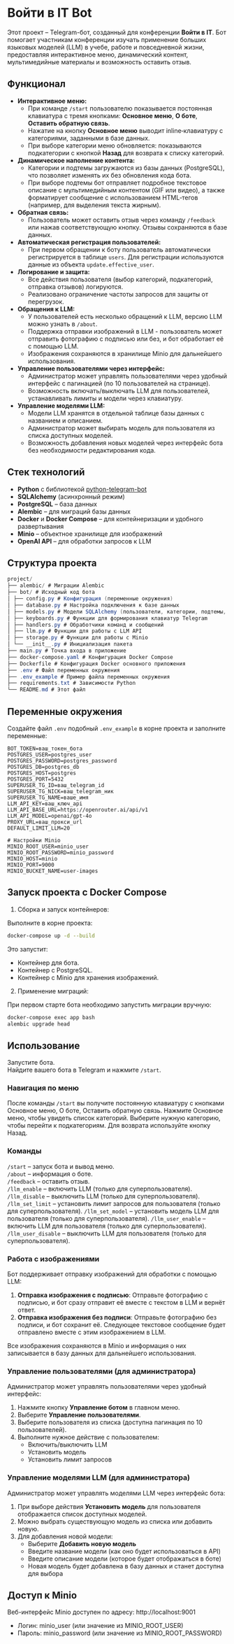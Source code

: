 # Войти в IT Bot

Этот проект – Telegram-бот, созданный для конференции **Войти в IT**. Бот помогает участникам конференции изучать применение больших языковых моделей (LLM) в учебе, работе и повседневной жизни, предоставляя интерактивное меню, динамический контент, мультимедийные материалы и возможность оставить отзыв.

## Функционал

- **Интерактивное меню:**
  - При команде `/start` пользователю показывается постоянная клавиатура с тремя кнопками: **Основное меню**, **О боте**, **Оставить обратную связь**.
  - Нажатие на кнопку **Основное меню** выводит inline‑клавиатуру с категориями, заданными в базе данных.
  - При выборе категории меню обновляется: показываются подкатегории с кнопкой **Назад** для возврата к списку категорий.
- **Динамическое наполнение контента:**
  - Категории и подтемы загружаются из базы данных (PostgreSQL), что позволяет изменять их без обновления кода бота.
  - При выборе подтемы бот отправляет подробное текстовое описание с мультимедийным контентом (GIF или видео), а также форматирует сообщение с использованием HTML‑тегов (например, для выделения текста жирным).
- **Обратная связь:**
  - Пользователь может оставить отзыв через команду `/feedback` или нажав соответствующую кнопку. Отзывы сохраняются в базе данных.
- **Автоматическая регистрация пользователей:**
  - При первом обращении к боту пользователь автоматически регистрируется в таблице `users`. Для регистрации используются данные из объекта `update.effective_user`.
- **Логирование и защита:**
  - Все действия пользователя (выбор категорий, подкатегорий, отправка отзывов) логируются.
  - Реализовано ограничение частоты запросов для защиты от перегрузок.
- **Обращения к LLM:**
  - У пользователей есть несколько обращений к LLM, версию LLM можно узнать в `/about`.
  - Поддержка отправки изображений в LLM - пользователь может отправить фотографию с подписью или без, и бот обработает её с помощью LLM.
  - Изображения сохраняются в хранилище Minio для дальнейшего использования.
- **Управление пользователями через интерфейс:**
  - Администратор может управлять пользователями через удобный интерфейс с пагинацией (по 10 пользователей на странице).
  - Возможность включать/выключать LLM для пользователей, устанавливать лимиты и модели через клавиатуру.
- **Управление моделями LLM:**
  - Модели LLM хранятся в отдельной таблице базы данных с названием и описанием.
  - Администратор может выбирать модель для пользователя из списка доступных моделей.
  - Возможность добавления новых моделей через интерфейс бота без необходимости редактирования кода.

## Стек технологий

- **Python** с библиотекой [python-telegram-bot](https://github.com/python-telegram-bot/python-telegram-bot)
- **SQLAlchemy** (асинхронный режим)
- **PostgreSQL** – база данных
- **Alembic** – для миграций базы данных
- **Docker** и **Docker Compose** – для контейнеризации и удобного развертывания
- **Minio** – объектное хранилище для изображений
- **OpenAI API** – для обработки запросов к LLM

## Структура проекта

```c#
project/ 
├── alembic/ # Миграции Alembic 
├── bot/ # Исходный код бота 
│ ├── config.py # Конфигурация (переменные окружения) 
│ ├── database.py # Настройка подключения к базе данных 
│ ├── models.py # Модели SQLAlchemy (пользователи, категории, подтемы, отзывы, логи, модели LLM) 
│ ├── keyboards.py # Функции для формирования клавиатур Telegram 
│ ├── handlers.py # Обработчики команд и сообщений 
│ ├── llm.py # Функции для работы с LLM API
│ ├── storage.py # Функции для работы с Minio
│ └── __init__.py # Инициализация пакета
├── main.py # Точка входа в приложение
├── docker-compose.yaml # Конфигурация Docker Compose 
├── Dockerfile # Конфигурация Docker основного приложения
├── .env # Файл переменных окружения 
├── .env_example # Пример файла переменных окружения 
├── requirements.txt # Зависимости Python 
└── README.md # Этот файл
```

## Переменные окружения

Создайте файл `.env` подобный `.env_example` в корне проекта и заполните переменные:

```
BOT_TOKEN=ваш_токен_бота
POSTGRES_USER=postgres_user
POSTGRES_PASSWORD=postgres_password
POSTGRES_DB=postgres_db
POSTGRES_HOST=postgres
POSTGRES_PORT=5432
SUPERUSER_TG_ID=ваш_telegram_id
SUPERUSER_TG_NICK=ваш_telegram_ник
SUPERUSER_TG_NAME=ваше_имя
LLM_API_KEY=ваш_ключ_api
LLM_API_BASE_URL=https://openrouter.ai/api/v1
LLM_API_MODEL=openai/gpt-4o
PROXY_URL=ваш_прокси_url
DEFAULT_LIMIT_LLM=20

# Настройки Minio
MINIO_ROOT_USER=minio_user
MINIO_ROOT_PASSWORD=minio_password
MINIO_HOST=minio
MINIO_PORT=9000
MINIO_BUCKET_NAME=user-images
```

## Запуск проекта с Docker Compose

1) Сборка и запуск контейнеров:

Выполните в корне проекта:

```bash
docker-compose up -d --build
```

Это запустит:

- Контейнер для бота.
- Контейнер с PostgreSQL.
- Контейнер с Minio для хранения изображений.

2) Применение миграций:

При первом старте бота необходимо запустить миграции вручную:

```bash
docker-compose exec app bash
alembic upgrade head
```

## Использование

Запустите бота.  
Найдите вашего бота в Telegram и нажмите `/start`.

### Навигация по меню

После команды `/start` вы получите постоянную клавиатуру с кнопками Основное меню, О боте, Оставить обратную связь.
Нажмите Основное меню, чтобы увидеть список категорий.
Выберите нужную категорию, чтобы перейти к подкатегориям. Для возврата используйте кнопку Назад.

### Команды

`/start` – запуск бота и вывод меню.  
`/about` – информация о боте.  
`/feedback` – оставить отзыв.  
`/llm_enable` – включить LLM (только для суперпользователя).
`/llm_disable` – выключить LLM (только для суперпользователя).
`/llm_set_limit` – установить лимит запросов для пользователя (только для суперпользователя).
`/llm_set_model` – установить модель LLM для пользователя (только для суперпользователя).
`/llm_user_enable` – включить LLM для пользователя (только для суперпользователя).
`/llm_user_disable` – выключить LLM для пользователя (только для суперпользователя).

### Работа с изображениями

Бот поддерживает отправку изображений для обработки с помощью LLM:

1. **Отправка изображения с подписью**: Отправьте фотографию с подписью, и бот сразу отправит её вместе с текстом в LLM и вернёт ответ.
2. **Отправка изображения без подписи**: Отправьте фотографию без подписи, и бот сохранит её. Следующее текстовое сообщение будет отправлено вместе с этим изображением в LLM.

Все изображения сохраняются в Minio и информация о них записывается в базу данных для дальнейшего использования.

### Управление пользователями (для администратора)

Администратор может управлять пользователями через удобный интерфейс:

1. Нажмите кнопку **Управление ботом** в главном меню.
2. Выберите **Управление пользователями**.
3. Выберите пользователя из списка (доступна пагинация по 10 пользователей).
4. Выполните нужное действие с пользователем:
   - Включить/выключить LLM
   - Установить модель
   - Установить лимит запросов

### Управление моделями LLM (для администратора)

Администратор может управлять моделями LLM через интерфейс бота:

1. При выборе действия **Установить модель** для пользователя отображается список доступных моделей.
2. Можно выбрать существующую модель из списка или добавить новую.
3. Для добавления новой модели:
   - Выберите **Добавить новую модель**
   - Введите название модели (как оно будет использоваться в API)
   - Введите описание модели (которое будет отображаться в боте)
   - Новая модель будет добавлена в базу данных и станет доступна для выбора

## Доступ к Minio

Веб-интерфейс Minio доступен по адресу: http://localhost:9001
- Логин: minio_user (или значение из MINIO_ROOT_USER)
- Пароль: minio_password (или значение из MINIO_ROOT_PASSWORD)

